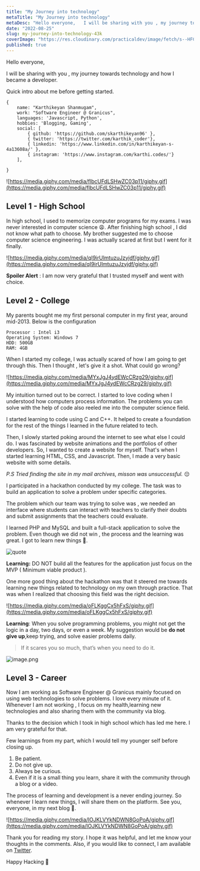 ```yaml
---
title: "My Journey into technology"
metaTitle: "My Journey into technology"
metaDesc: "Hello everyone,   I will be sharing with you , my journey towards technology and how I became a..."
date: "2022-08-25"
slug: my-journey-into-technology-43k
coverImage: "https://res.cloudinary.com/practicaldev/image/fetch/s--HFCyiYue--/c_imagga_scale,f_auto,fl_progressive,h_420,q_auto,w_1000/https://dev-to-uploads.s3.amazonaws.com/uploads/articles/vggwib90lrfcnvit5yd4.jpg"
published: true
---
```




Hello everyone, 

I will be sharing with you , my journey towards technology and how I became a developer. 

Quick intro about me before getting started.

```
{
    name: "Karthikeyan Shanmugam",
    work: "Software Engineer @ Granicus",
    languages: 'Javascript, Python',
    hobbies: 'Blogging, Gaming',
    social: [
        { github: 'https://github.com/skarthikeyan96' },
        { twitter: 'https://twitter.com/karthik_coder'},
        { linkedin: 'https://www.linkedin.com/in/karthikeyan-s-4a13608a/' },
        { instagram: 'https://www.instagram.com/karthi.codes/'}
    ],

}
```


![https://media.giphy.com/media/flbcUFdLSHwZC03p11/giphy.gif](https://media.giphy.com/media/flbcUFdLSHwZC03p11/giphy.gif)


## Level 1 - High School 

In high school, I used to memorize computer programs for my exams. I was never interested in computer science 😩. After finishing high school , I did not know what path to choose. My brother suggested me to choose computer science engineering. I was actually scared at first but I went for it finally.

![https://media.giphy.com/media/qI9irUlmtuzuJzyjdf/giphy.gif](https://media.giphy.com/media/qI9irUlmtuzuJzyjdf/giphy.gif)

**Spoiler Alert** : I am now very grateful that I trusted myself and went with choice. 

## Level 2 - College 

My parents bought me my first personal computer in my first year, around mid-2013. Below is the configuration

```
Processor : Intel i3 
Operating System: Windows 7
HDD: 500GB 
RAM: 4GB

```
When I started my college, I was actually scared of how I am going to get through this. Then I thought , let's give it a shot. What could go wrong?

![https://media.giphy.com/media/MYxJgJ4ydEWcCRzg29/giphy.gif](https://media.giphy.com/media/MYxJgJ4ydEWcCRzg29/giphy.gif)

My intuition turned out to be correct. I started to love coding when I understood how computers process information. The problems you can solve with the help of code also reeled me into the computer science field. 

I started learning to code using C and C++. It helped to create a foundation for the rest of the things I learned in the future related to tech. 

Then, I slowly started poking around the internet to see what else I could do. I was fascinated by website animations and the portfolios of other developers. So, I wanted to create a website for myself. That's when I started learning HTML, CSS, and Javascript. Then, I made a very basic website with some details. 

*P.S  Tried finding the site in my mail archives, misson was unsuccessful.* 😔

I participated in a hackathon conducted by my college. The task was to build an application to solve a problem under specific categories. 
 
The problem which our team was trying to solve was , we needed an interface where students can interact with teachers to clarify their doubts and submit assignments that the teachers could evaluate. 

I learned PHP and MySQL and built a full-stack application to solve the problem. Even though we did not win , the process and the learning was great. I got to learn new things 🥳. 

![quote](https://dev-to-uploads.s3.amazonaws.com/uploads/articles/57nyr4st7i1tued0xtk1.png)


**Learning:** DO NOT build all the features for the application just focus on the MVP ( Minimum viable product ).

One more good thing about the hackathon was that it steered me towards learning new things related to technology on my own through practice. That was when I realized that choosing this field was the right decision.

![https://media.giphy.com/media/oFLKggCx5hFxS/giphy.gif](https://media.giphy.com/media/oFLKggCx5hFxS/giphy.gif)

**Learning**: When you solve programming problems, you might not get the logic in a day, two days, or even a week. My suggestion would be **do not give up**,keep trying, and solve easier problems daily.

> If it scares you so much, that’s when you need to do it.
> 


![image.png](https://cdn.hashnode.com/res/hashnode/image/upload/v1661186113951/aLizZVl_I.png)

## Level 3 - Career 

Now I am working as Software Engineer @ Granicus mainly focused on using web technologies to solve problems. I love every minute of it. Whenever I am not working , I focus on my health,learning new technologies and also sharing them with the community via blog. 

Thanks to the decision which I took in high school which has led me here. I am very grateful for that. 

Few learnings from my part, which I would tell my younger self before closing up. 
 
1. Be patient. 
2. Do not give up. 
3. Always be curious. 
4. Even if it is a small thing you learn, share it with the community through a blog or a video.

The process of learning and development is a never ending journey. So whenever I learn new things, I will share them on the platform. See you, everyone, in my next blog 👋.

![https://media.giphy.com/media/lOJKLVYkNDWN8GoPoA/giphy.gif](https://media.giphy.com/media/lOJKLVYkNDWN8GoPoA/giphy.gif)

Thank you for reading my story. I hope it was helpful, and let me know your thoughts in the comments. Also, if you would like to connect, I am available on [Twitter](https://twitter.com/karthik_coder). 


Happy Hacking 🚀
